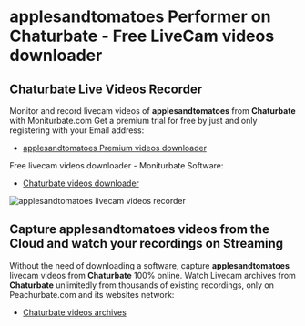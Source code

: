 # applesandtomatoes Performer on Chaturbate - Free LiveCam videos downloader

## Chaturbate Live Videos Recorder

Monitor and record livecam videos of **applesandtomatoes** from **Chaturbate** with Moniturbate.com
Get a premium trial for free by just and only registering with your Email address:
* [applesandtomatoes Premium videos downloader](https://moniturbate.com/request-demo-licence-key.html)

Free livecam videos downloader - Moniturbate Software:
* [Chaturbate videos downloader](https://moniturbate.com/moniturbate-download-software.html)

![applesandtomatoes livecam videos recorder](https://peachurnet.com/templates/moniturbate-software.png)


## Capture applesandtomatoes videos from the Cloud and watch your recordings on Streaming

Without the need of downloading a software, capture **applesandtomatoes** livecam videos from **Chaturbate** 100% online.
Watch Livecam archives from **Chaturbate** unlimitedly from thousands of existing recordings, only on Peachurbate.com and its websites network:
* [Chaturbate videos archives](https://peachurnet.com/)